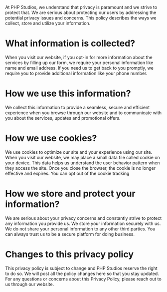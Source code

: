 At PHP Studios, we understand that privacy is paramount and we strive to protect that. We are serious about protecting our users by addressing the potential privacy issues and concerns. This policy describes the ways we collect, store and utilize your information.

# What information is collected?
When you visit our website, if you opt-in for more information about the services by filling up our form, we require your personal information like name and email address. If you need us to get back to you promptly, we require you to provide additional information like your phone number.

# How we use this information?
We collect this information to provide a seamless, secure and efficient experience when you browse through our website and to communicate with you about the services, updates and promotional offers.

# How we use cookies?
We use cookies to optimize our site and your experience using our site.  When you visit our website, we may place a small data file called cookie on your device. This data helps us understand the user behavior pattern when they access the site. Once you close the browser, the cookie is no longer effective and expires. You can opt out of the cookie tracking <here>

# How we store and protect your information?
We are serious about your privacy concerns and constantly strive to protect any information you provide us. We store your information securely with us. We do not share your personal information to any other third parties. You can always trust us to be a secure platform for doing business.

# Changes to this privacy policy
This privacy policy is subject to change and PHP Studios reserve the right to do so. We will post all the policy changes here so that you stay updated. For any questions or concerns about this Privacy Policy, please reach out to us through our website.
